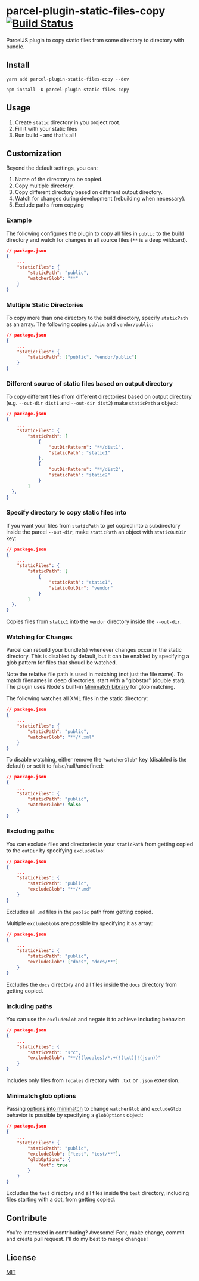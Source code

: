 # parcel-plugin-static-files-copy [![Build Status](https://travis-ci.org/elwin013/parcel-plugin-static-files-copy.svg?branch=master)](https://travis-ci.org/elwin013/parcel-plugin-static-files-copy)

ParcelJS plugin to copy static files from some directory to directory with bundle.

## Install

```
yarn add parcel-plugin-static-files-copy --dev
```

```
npm install -D parcel-plugin-static-files-copy
```

## Usage

1. Create `static` directory in you project root.
2. Fill it with your static files
3. Run build - and that's all!

## Customization

Beyond the default settings, you can:

1. Name of the directory to be copied.
2. Copy multiple directory.
3. Copy different directory based on different output directory.
3. Watch for changes during development (rebuilding when necessary).
4. Exclude paths from copying

### Example

The following configures the plugin to copy all files in `public` to the build directory and watch for changes in all source files (`**` is a deep wildcard).

```json
// package.json
{
	...
    "staticFiles": {
        "staticPath": "public",
        "watcherGlob": "**"
    }
}
```

### Multiple Static Directories

To copy more than one directory to the build directory, specify `staticPath` as an array. The following copies `public` and `vendor/public`:

```json
// package.json
{
	...
    "staticFiles": {
        "staticPath": ["public", "vendor/public"]
    }
}
```

### Different source of static files based on output directory

To copy different files (from different directories) based on output directory (e.g. `--out-dir dist1` and `--out-dir dist2`) make `staticPath` a object:

```json
// package.json
{
    ...
    "staticFiles": {
        "staticPath": [
            {
                "outDirPattern": "**/dist1",
                "staticPath": "static1"
            },
            {
                "outDirPattern": "**/dist2",
                "staticPath": "static2"
            }
        ]
  },
}
```

### Specify directory to copy static files into

If you want your files from `staticPath` to get copied into a subdirectory inside the parcel `--out-dir`, make `staticPath` an object with `staticOutDir` key:

```json
// package.json
{
    ...
    "staticFiles": {
        "staticPath": [
            {
                "staticPath": "static1",
                "staticOutDir": "vendor"
            }
        ]
  },
}
```

Copies files from `static1` into the `vendor` directory inside the `--out-dir`.

### Watching for Changes

Parcel can rebuild your bundle(s) whenever changes occur in the static directory. This is disabled by default, but it can be enabled by specifying a glob pattern for files that shoudl be watched.

Note the relative file path is used in matching (not just the file name). To match filenames in deep directories, start with a "globstar" (double star). The plugin uses Node's built-in [Minimatch Library](https://github.com/isaacs/minimatch) for glob matching.

The following watches all XML files in the static directory:

```json
// package.json
{
	...
    "staticFiles": {
        "staticPath": "public",
        "watcherGlob": "**/*.xml"
    }
}
```

To disable watching, either remove the `"watcherGlob"` key (disabled is the default) or set it to false/null/undefined:

```json
// package.json
{
	...
    "staticFiles": {
        "staticPath": "public",
        "watcherGlob": false
    }
}
```

### Excluding paths

You can exclude files and directories in your `staticPath` from getting copied to the `outDir` by specifying `excludeGlob`:

```json
// package.json
{
	...
    "staticFiles": {
        "staticPath": "public",
        "excludeGlob": "**/*.md"
    }
}
```

Excludes all `.md` files in the `public` path from getting copied.


Multiple `excludeGlob`s are possible by specifying it as array:

```json
// package.json
{
	...
    "staticFiles": {
        "staticPath": "public",
        "excludeGlob": ["docs", "docs/**"]
    }
}
```

Excludes the `docs` directory and all files inside the `docs` directory from getting copied.


### Including paths

You can use the `excludeGlob` and negate it to achieve including behavior:


```json
// package.json
{
	...
    "staticFiles": {
        "staticPath": "src",
        "excludeGlob": "**/!(locales)/*.+(!(txt)|!(json))"
    }
}
```

Includes only files from `locales` directory with `.txt` or `.json` extension.


### Minimatch glob options

Passing [options into minimatch](https://github.com/isaacs/minimatch#options) to change `watcherGlob` and `excludeGlob` behavior is possible by specifying a `globOptions` object:

```json
// package.json
{
	...
    "staticFiles": {
        "staticPath": "public",
        "excludeGlob": ["test", "test/**"],
        "globOptions": {
            "dot": true
        }
    }
}
```

Excludes the `test` directory and all files inside the `test` directory, including files starting with a dot, from getting copied.


## Contribute

You're interested in contributing? Awesome! Fork, make change, commit and create pull request. I'll do my best to merge changes!

## License

[MIT](/LICENSE)
